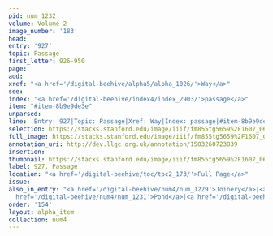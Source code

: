```yaml
---
pid: num_1232
volume: Volume 2
image_number: '183'
head: 
entry: '927'
topic: Passage
first_letter: 926-950
page: 
add: 
xref: "<a href='/digital-beehive/alpha5/alpha_1026/'>Way</a>"
see: 
index: "<a href='/digital-beehive/index4/index_2903/'>passage</a>"
item: "#item-8b9e9de3e"
unparsed: 
line: 'Entry: 927|Topic: Passage|Xref: Way|Index: passage|#item-8b9e9de3e'
selection: https://stacks.stanford.edu/image/iiif/fm855tg5659%2F1607_0650/431,1949,2359,172/full/0/default.jpg
full_image: https://stacks.stanford.edu/image/iiif/fm855tg5659%2F1607_0650/full/full/0/default.jpg
annotation_uri: http://dev.llgc.org.uk/annotation/1583260723839
insertion: 
thumbnail: https://stacks.stanford.edu/image/iiif/fm855tg5659%2F1607_0650/431,1949,600,180/250,/0/default.jpg
label: 927. Passage
location: "<a href='/digital-beehive/toc/toc2_173/'>Full Page</a>"
issue: 
also_in_entry: "<a href='/digital-beehive/num4/num_1229'>Joinery</a>|<a href='/digital-beehive/num4/num_1230'>Therefore</a>|<a
  href='/digital-beehive/num4/num_1231'>Pond</a>|<a href='/digital-beehive/num4/num_1233'>Sope</a>"
order: '154'
layout: alpha_item
collection: num4
---
```


